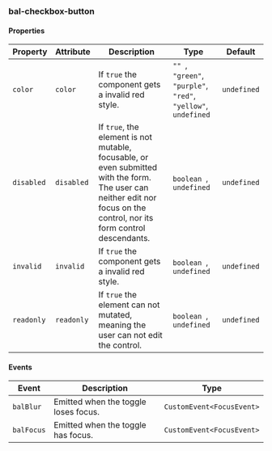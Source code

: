 ### bal-checkbox-button
 
#### Properties

| Property   | Attribute  | Description                                                                                                                                                              | Type                                                                    | Default     |
| ---------- | ---------- | ------------------------------------------------------------------------------------------------------------------------------------------------------------------------ | ----------------------------------------------------------------------- | ----------- |
| `color`    | `color`    | If `true` the component gets a invalid red style.                                                                                                                        | `"" `, ` "green" `, ` "purple" `, ` "red" `, ` "yellow" `, ` undefined` | `undefined` |
| `disabled` | `disabled` | If `true`, the element is not mutable, focusable, or even submitted with the form. The user can neither edit nor focus on the control, nor its form control descendants. | `boolean `, ` undefined`                                                | `undefined` |
| `invalid`  | `invalid`  | If `true` the component gets a invalid red style.                                                                                                                        | `boolean `, ` undefined`                                                | `undefined` |
| `readonly` | `readonly` | If `true` the element can not mutated, meaning the user can not edit the control.                                                                                        | `boolean `, ` undefined`                                                | `undefined` |


#### Events

| Event      | Description                          | Type                      |
| ---------- | ------------------------------------ | ------------------------- |
| `balBlur`  | Emitted when the toggle loses focus. | `CustomEvent<FocusEvent>` |
| `balFocus` | Emitted when the toggle has focus.   | `CustomEvent<FocusEvent>` |


 